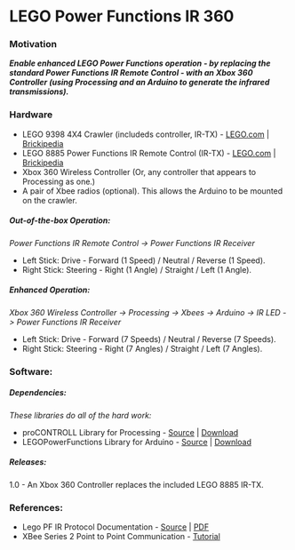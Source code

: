 # LEGO Power Functions IR 360

### Motivation

***Enable enhanced LEGO Power Functions operation - by replacing the standard Power Functions IR Remote Control - with an Xbox 360 Controller (using Processing and an Arduino to generate the infrared transmissions).***

### Hardware

* LEGO 9398 4X4 Crawler (includeds controller, IR-TX) - [LEGO.com](http://www.lego.com/en-us/technic/products/speed/9398-4x4-crawler "Official site.") | [Brickipedia](http://lego.wikia.com/wiki/9398_4x4_Crawler "More info.")
* LEGO 8885 Power Functions IR Remote Control (IR-TX) - [LEGO.com](http://powerfunctions.lego.com/en-us/products/default.aspx#8885 "Official site.") | [Brickipedia](http://lego.wikia.com/wiki/8885_Power_Functions_IR_Remote_Control "More info.")
* Xbox 360 Wireless Controller (Or, any controller that appears to Processing as one.)
* A pair of Xbee radios (optional). This allows the Arduino to be mounted on the crawler.

##### Out-of-the-box Operation:

*Power Functions IR Remote Control -> Power Functions IR Receiver*

* Left Stick: Drive - Forward (1 Speed) / Neutral / Reverse (1 Speed).
* Right Stick: Steering - Right (1 Angle) / Straight / Left (1 Angle).

##### Enhanced Operation:

*Xbox 360 Wireless Controller -> Processing -> Xbees -> Arduino -> IR LED -> Power Functions IR Receiver*

* Left Stick: Drive - Forward (7 Speeds) / Neutral / Reverse (7 Speeds).
* Right Stick: Steering - Right (7 Angles) / Straight / Left (7 Angles).

### Software:

##### Dependencies:

*These libraries do all of the hard work:*

* proCONTROLL Library for Processing - [Source](http://creativecomputing.cc/p5libs/procontroll/ "proCONTROLL") | [Download](http://creativecomputing.cc/p5libs/procontroll/procontroll.zip "proCONTROLL")
* LEGOPowerFunctions Library for Arduino - [Source](http://www.eurobricks.com/forum/index.php?showtopic=31640 "Eurobricks")  | [Download](http://rjwiersma.nl/img/LEGOPowerFunctions.rar "LEGOPowerFunctions")

##### Releases:

1.0 - An Xbox 360 Controller replaces the included LEGO 8885 IR-TX.

### References:

* Lego PF IR Protocol Documentation - [Source](http://philohome.com/pf/pf.htm "Philo's Home Page") | [PDF](http://philohome.com/pf/LEGO_Power_Functions_RC_v120.pdf "LEGO Power Functions RC v1.20")
* XBee Series 2 Point to Point Communication - [Tutorial](http://tutorial.cytron.com.my/2012/03/08/xbee-series-2-point-to-point-communication/ "")
